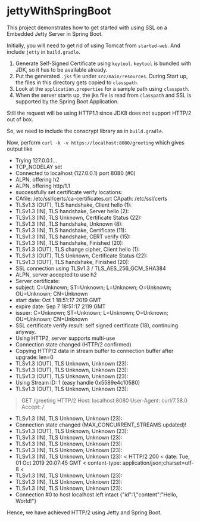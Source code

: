 # jettyWithSpringBoot

This project demonstrates how to get started with using SSL on a Embedded Jetty Server in Spring Boot.

Initially, you will need to get rid of using Tomcat from `started-web`. And include `jetty` in `build.gradle`.

1) Generate Self-Signed Certificate using `keytool`. `keytool` is bundled with JDK, so it has to be available already.
2) Put the generated `.jks` file under `src/main/resources`. During Start up, the files in this directory gets copied to `classpath`.
3) Look at the `application.properties` for a sample path using `classpath`.
4) When the server starts up, the jks file is read from `classpath` and SSL is supported by the Spring Boot Application.

Still the request will be using HTTP1.1 since JDK8 does not support HTTP/2 out of box.

So, we need to include the conscrypt library as in `build.gradle`. 

Now, perform `curl -k -v https://localhost:8080/greeting` which gives output like

*   Trying 127.0.0.1...
* TCP_NODELAY set
* Connected to localhost (127.0.0.1) port 8080 (#0)
* ALPN, offering h2
* ALPN, offering http/1.1
* successfully set certificate verify locations:
*   CAfile: /etc/ssl/certs/ca-certificates.crt
  CApath: /etc/ssl/certs
* TLSv1.3 (OUT), TLS handshake, Client hello (1):
* TLSv1.3 (IN), TLS handshake, Server hello (2):
* TLSv1.3 (IN), TLS Unknown, Certificate Status (22):
* TLSv1.3 (IN), TLS handshake, Unknown (8):
* TLSv1.3 (IN), TLS handshake, Certificate (11):
* TLSv1.3 (IN), TLS handshake, CERT verify (15):
* TLSv1.3 (IN), TLS handshake, Finished (20):
* TLSv1.3 (OUT), TLS change cipher, Client hello (1):
* TLSv1.3 (OUT), TLS Unknown, Certificate Status (22):
* TLSv1.3 (OUT), TLS handshake, Finished (20):
* SSL connection using TLSv1.3 / TLS_AES_256_GCM_SHA384
* ALPN, server accepted to use h2
* Server certificate:
*  subject: C=Unknown; ST=Unknown; L=Unknown; O=Unknown; OU=Unknown; CN=Unknown
*  start date: Oct  1 18:51:17 2019 GMT
*  expire date: Sep  7 18:51:17 2119 GMT
*  issuer: C=Unknown; ST=Unknown; L=Unknown; O=Unknown; OU=Unknown; CN=Unknown
*  SSL certificate verify result: self signed certificate (18), continuing anyway.
* Using HTTP2, server supports multi-use
* Connection state changed (HTTP/2 confirmed)
* Copying HTTP/2 data in stream buffer to connection buffer after upgrade: len=0
* TLSv1.3 (OUT), TLS Unknown, Unknown (23):
* TLSv1.3 (OUT), TLS Unknown, Unknown (23):
* TLSv1.3 (OUT), TLS Unknown, Unknown (23):
* Using Stream ID: 1 (easy handle 0x5589e4c10580)
* TLSv1.3 (OUT), TLS Unknown, Unknown (23):
> GET /greeting HTTP/2
> Host: localhost:8080
> User-Agent: curl/7.58.0
> Accept: */*
> 
* TLSv1.3 (IN), TLS Unknown, Unknown (23):
* Connection state changed (MAX_CONCURRENT_STREAMS updated)!
* TLSv1.3 (OUT), TLS Unknown, Unknown (23):
* TLSv1.3 (IN), TLS Unknown, Unknown (23):
* TLSv1.3 (IN), TLS Unknown, Unknown (23):
* TLSv1.3 (IN), TLS Unknown, Unknown (23):
* TLSv1.3 (IN), TLS Unknown, Unknown (23):
< HTTP/2 200 
< date: Tue, 01 Oct 2019 20:07:45 GMT
< content-type: application/json;charset=utf-8
< 
* TLSv1.3 (IN), TLS Unknown, Unknown (23):
* TLSv1.3 (IN), TLS Unknown, Unknown (23):
* TLSv1.3 (IN), TLS Unknown, Unknown (23):
* Connection #0 to host localhost left intact
{"id":1,"content":"Hello, World!"}


Hence, we have achieved HTTP/2 using Jetty and Spring Boot.
